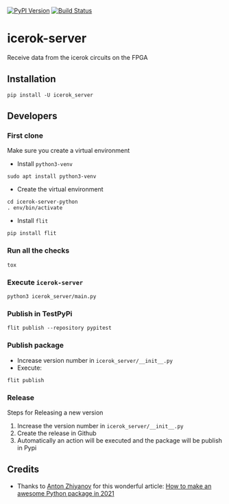 [![PyPI Version][pypi-image]][pypi-url]
[![Build Status][build-image]][build-url]


# icerok-server
Receive data from the icerok circuits on the FPGA

## Installation

```
pip install -U icerok_server
```


## Developers

### First clone

Make sure you create a virtual environment

* Install `python3-venv`

```
sudo apt install python3-venv
```

* Create the virtual environment

```
cd icerok-server-python
. env/bin/activate
```

* Install `flit`

```
pip install flit
```

### Run all the checks

```
tox
```

### Execute `icerok-server`

```
python3 icerok_server/main.py
```

### Publish in TestPyPi

```
flit publish --repository pypitest
```

### Publish package

* Increase version number in `icerok_server/__init__.py`
* Execute:
```
flit publish
```

### Release

Steps for Releasing a new version

1. Increase the version number in `icerok_server/__init__.py`
2. Create the release in Github
3. Automatically an action will be executed and the package will be publish in Pypi

## Credits

* Thanks to [Anton Zhiyanov](https://github.com/nalgeon) for this wonderful article: [How to make an awesome Python package in 2021](https://antonz.org/python-packaging/) 

<!-- Badges -->
[pypi-image]: https://img.shields.io/pypi/v/icerok_server
[pypi-url]: https://pypi.org/project/icerok_server/
[build-image]: https://github.com/FPGAwars/icerok-server-python/actions/workflows/build.yml/badge.svg
[build-url]: https://github.com/FPGAwars/icerok-server-python/actions/workflows/build.yml